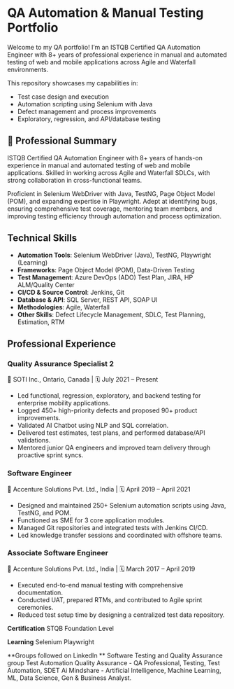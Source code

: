 # QA Automation & Manual Testing Portfolio

Welcome to my QA portfolio! I’m an ISTQB Certified QA Automation Engineer with 8+ years of professional experience in manual and automated testing of web and mobile applications across Agile and Waterfall environments.

This repository showcases my capabilities in:
- Test case design and execution
- Automation scripting using Selenium with Java
- Defect management and process improvements
- Exploratory, regression, and API/database testing

## 👤 Professional Summary

ISTQB Certified QA Automation Engineer with 8+ years of hands-on experience in manual and automated testing of web and mobile applications. Skilled in working across Agile and Waterfall SDLCs, with strong collaboration in cross-functional teams.

Proficient in Selenium WebDriver with Java, TestNG, Page Object Model (POM), and expanding expertise in Playwright. Adept at identifying bugs, ensuring comprehensive test coverage, mentoring team members, and improving testing efficiency through automation and process optimization.


## Technical Skills

- **Automation Tools**: Selenium WebDriver (Java), TestNG, Playwright (Learning)  
- **Frameworks**: Page Object Model (POM), Data-Driven Testing  
- **Test Management**: Azure DevOps (ADO) Test Plan, JIRA, HP ALM/Quality Center  
- **CI/CD & Source Control**: Jenkins, Git  
- **Database & API**: SQL Server, REST API, SOAP UI  
- **Methodologies**: Agile, Waterfall  
- **Other Skills**: Defect Lifecycle Management, SDLC, Test Planning, Estimation, RTM


## Professional Experience

### **Quality Assurance Specialist 2**  
📍 SOTI Inc., Ontario, Canada | 🗓️ July 2021 – Present  
- Led functional, regression, exploratory, and backend testing for enterprise mobility applications.  
- Logged 450+ high-priority defects and proposed 90+ product improvements.  
- Validated AI Chatbot using NLP and SQL correlation.  
- Delivered test estimates, test plans, and performed database/API validations.  
- Mentored junior QA engineers and improved team delivery through proactive sprint syncs.

### **Software Engineer**  
📍 Accenture Solutions Pvt. Ltd., India | 🗓️ April 2019 – April 2021  
- Designed and maintained 250+ Selenium automation scripts using Java, TestNG, and POM.  
- Functioned as SME for 3 core application modules.  
- Managed Git repositories and integrated tests with Jenkins CI/CD.  
- Led knowledge transfer sessions and coordinated with offshore teams.  

### **Associate Software Engineer**  
📍 Accenture Solutions Pvt. Ltd., India | 🗓️ March 2017 – April 2019  
- Executed end-to-end manual testing with comprehensive documentation.  
- Conducted UAT, prepared RTMs, and contributed to Agile sprint ceremonies.  
- Reduced test setup time by designing a centralized test data repository.

**Certification**
STQB Foundation Level 

**Learning**
Selenium
Playwright

**Groups followed on LinkedIn **
Software Testing and Quality Assurance group
Test Automation
Quality Assurance - QA Professional, Testing, Test Automation, SDET
Ai Mindshare - Artificial Intelligence, Machine Learning, ML, Data Science, Gen & Business Analyst.
